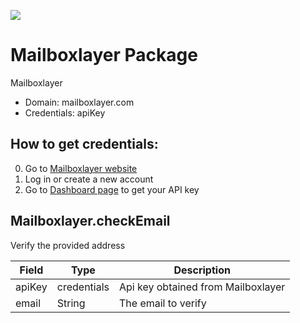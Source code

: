 [![](https://scdn.rapidapi.com/RapidAPI_banner.png)](https://rapidapi.com/package/Mailboxlayer/functions?utm_source=RapidAPIGitHub_MailboxlayerFunctions&utm_medium=button&utm_content=RapidAPI_GitHub)

# Mailboxlayer Package
Mailboxlayer
* Domain: mailboxlayer.com
* Credentials: apiKey

## How to get credentials: 
0. Go to [Mailboxlayer website](https://mailboxlayer.com) 
1. Log in or create a new account
2. Go to [Dashboard page](https://mailboxlayer.com/dashboard) to get your API key

## Mailboxlayer.checkEmail
Verify the provided address

| Field | Type       | Description
|-------|------------|----------
| apiKey| credentials| Api key obtained from Mailboxlayer
| email | String     | The email to verify

